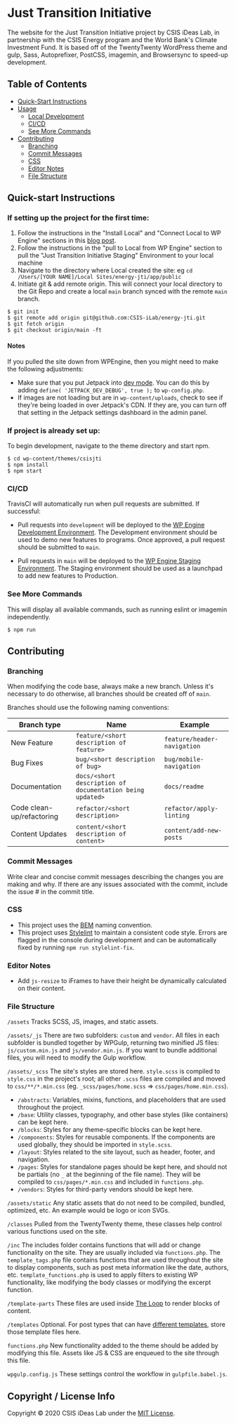 # Just Transition Initiative

The website for the Just Transition Initiative project by CSIS iDeas Lab, in partnership with the CSIS Energy program and the World Bank's Climate Investment Fund. It is based off of the TwentyTwenty WordPress theme and gulp, Sass, Autoprefixer, PostCSS, imagemin, and Browsersync to speed-up development.

## Table of Contents

- [Quick-Start Instructions](#quick-start-instructions)
- [Usage](#usage)
  - [Local Development](#local-development)
  - [CI/CD](#build-for-production)
  - [See More Commands](#see-more-commands)
- [Contributing](#contributing)
  - [Branching](#branching)
  - [Commit Messages](#commit-messages)
  - [CSS](#css)
  - [Editor Notes](#editor-notes)
  - [File Structure](#file-structure)

## Quick-start Instructions

### If setting up the project for the first time:

1. Follow the instructions in the "Install Local" and "Connect Local to WP Engine" sections in this [blog post](https://wpengine.com/support/local/).
2. Follow the instructions in the "pull to Local from WP Engine" section to pull the "Just Transition Initiative Staging" Environment to your local machine
3. Navigate to the directory where Local created the site: eg `cd /Users/[YOUR NAME]/Local Sites/energy-jti/app/public`
4. Initiate git & add remote origin. This will connect your local directory to the Git Repo and create a local `main` branch synced with the remote `main` branch.

```shell
$ git init
$ git remote add origin git@github.com:CSIS-iLab/energy-jti.git
$ git fetch origin
$ git checkout origin/main -ft
```

#### Notes

If you pulled the site down from WPEngine, then you might need to make the following adjustments:

- Make sure that you put Jetpack into [dev mode](https://jetpack.com/support/development-mode/). You can do this by adding `define( 'JETPACK_DEV_DEBUG', true );` to `wp-config.php`.
- If images are not loading but are in `wp-content/uploads`, check to see if they're being loaded in over Jetpack's CDN. If they are, you can turn off that setting in the Jetpack settings dashboard in the admin panel.

### If project is already set up:

To begin development, navigate to the theme directory and start npm.

```shell
$ cd wp-content/themes/csisjti
$ npm install
$ npm start
```

### CI/CD

TravisCI will automatically run when pull requests are submitted. If successful:

- Pull requests into `development` will be deployed to the [WP Engine Development Environment](https://csismtdev.wpengine.com/). The Development environment should be used to demo new features to programs. Once approved, a pull request should be submitted to `main`.

- Pull requests in `main` will be deployed to the [WP Engine Staging Environment](http://csismtstaging.wpengine.com/). The Staging environment should be used as a launchpad to add new features to Production.

### See More Commands

This will display all available commands, such as running eslint or imagemin independently.

```shell
$ npm run
```

## Contributing

### Branching

When modifying the code base, always make a new branch. Unless it's necessary to do otherwise, all branches should be created off of `main`.

Branches should use the following naming conventions:

| Branch type               | Name                                                      | Example                     |
| ------------------------- | --------------------------------------------------------- | --------------------------- |
| New Feature               | `feature/<short description of feature>`                  | `feature/header-navigation` |
| Bug Fixes                 | `bug/<short description of bug>`                          | `bug/mobile-navigation`     |
| Documentation             | `docs/<short description of documentation being updated>` | `docs/readme`               |
| Code clean-up/refactoring | `refactor/<short description>`                            | `refactor/apply-linting`    |
| Content Updates           | `content/<short description of content>`                  | `content/add-new-posts`     |

### Commit Messages

Write clear and concise commit messages describing the changes you are making and why. If there are any issues associated with the commit, include the issue # in the commit title.

### CSS

- This project uses the [BEM](http://getbem.com/introduction/) naming convention.
- This project uses [Stylelint](https://stylelint.io) to maintain a consistent code style. Errors are flagged in the console during development and can be automatically fixed by running `npm run stylelint-fix`.

### Editor Notes

- Add `js-resize` to iFrames to have their height be dynamically calculated on their content.

### File Structure

`/assets`
Tracks SCSS, JS, images, and static assets.

`/assets/_js`
There are two subfolders: `custom` and `vendor`. All files in each subfolder is bundled together by WPGulp, returning two minified JS files: `js/custom.min.js` and `js/vendor.min.js`. If you want to bundle additional files, you will need to modify the Gulp workflow.

`/assets/_scss`
The site's styles are stored here. `style.scss` is compiled to `style.css` in the project's root; all other `.scss` files are compiled and moved to `css/**/*.min.css` (eg. `_scss/pages/home.scss` => `css/pages/home.min.css`).

- `/abstracts`: Variables, mixins, functions, and placeholders that are used throughout the project.
- `/base`: Utility classes, typography, and other base styles (like containers) can be kept here.
- `/blocks`: Styles for any theme-specific blocks can be kept here.
- `/components`: Styles for reusable components. If the components are used globally, they should be imported in `style.scss`.
- `/layout`: Styles related to the site layout, such as header, footer, and navigation.
- `/pages`: Styles for standalone pages should be kept here, and should not be partials (no `_` at the beginning of the file name). They will be compiled to `css/pages/*.min.css` and included in `functions.php`.
- `/vendors`: Styles for third-party vendors should be kept here.

`/assets/static`
Any static assets that do not need to be compiled, bundled, optimized, etc. An example would be logo or icon SVGs.

`/classes`
Pulled from the TwentyTwenty theme, these classes help control various functions used on the site.

`/inc`
The includes folder contains functions that will add or change functionality on the site. They are usually included via `functions.php`. The `template_tags.php` file contains functions that are used throughout the site to display components, such as post meta information like the date, authors, etc. `template_functions.php` is used to apply filters to existing WP functionality, like modifying the body classes or modifying the excerpt function.

`/template-parts`
These files are used inside [The Loop](https://codex.wordpress.org/The_Loop) to render blocks of content.

`/templates`
Optional. For post types that can have [different templates](https://developer.wordpress.org/themes/template-files-section/page-template-files/), store those template files here.

`functions.php`
New functionality added to the theme should be added by modifying this file. Assets like JS & CSS are enqueued to the site through this file.

`wpgulp.config.js`
These settings control the workflow in `gulpfile.babel.js`.

## Copyright / License Info

Copyright © 2020 CSIS iDeas Lab under the [MIT License](https://github.com/CSIS-iLab/energy-jti/blob/main/LICENSE).
